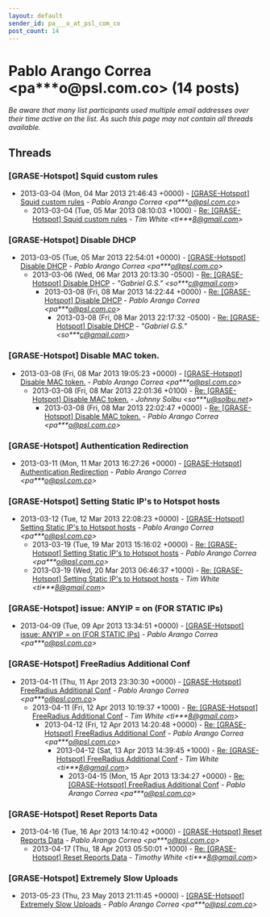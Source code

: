 ```yaml
---
layout: default
sender_id: pa___o_at_psl_com_co
post_count: 14
---
```


# Pablo Arango Correa <pa***o<span>@</span>psl.com.co> (14 posts)

_Be aware that many list participants used multiple email addresses over their time active on the list. As such this page may not contain all threads available._

## Threads

### [GRASE-Hotspot] Squid custom rules
+ 2013-03-04 (Mon, 04 Mar 2013 21:46:43 +0000) - [[GRASE-Hotspot] Squid custom rules](/archive/2013/03/e682310136b391cf076adb3ee6accb1787dfdd5681cfbb4a352390a9057b0a4c) - _Pablo Arango Correa \<pa***o@psl.com.co\>_
  + 2013-03-04 (Tue, 05 Mar 2013 08:10:03 +1000) - [Re: [GRASE-Hotspot] Squid custom rules](/archive/2013/03/0d938e2f6cbc50210b2d5e87065b948e1e701c7840573c5d919f373c227004c1) - _Tim White \<ti***8@gmail.com\>_

### [GRASE-Hotspot] Disable DHCP
+ 2013-03-05 (Tue, 05 Mar 2013 22:54:01 +0000) - [[GRASE-Hotspot] Disable DHCP](/archive/2013/03/9f2677dfff441b3af3a68794c50cdc9615b7c1ac037d37e890982ea5504b75a0) - _Pablo Arango Correa \<pa***o@psl.com.co\>_
  + 2013-03-06 (Wed, 06 Mar 2013 20:13:30 -0500) - [Re: [GRASE-Hotspot] Disable DHCP](/archive/2013/03/a2834a0850b7953c2ee30feedfbe4b32a30f2289741d8f4d0e6b68ea6f5d28b8) - _"Gabriel G.S." \<so***c@gmail.com\>_
    + 2013-03-08 (Fri, 08 Mar 2013 14:22:44 +0000) - [Re: [GRASE-Hotspot] Disable DHCP](/archive/2013/03/839ec3b5a91bf429a0210ba21748181fa803639285c1b82b00ad4f5c8c05f74e) - _Pablo Arango Correa \<pa***o@psl.com.co\>_
      + 2013-03-08 (Fri, 08 Mar 2013 22:17:32 -0500) - [Re: [GRASE-Hotspot] Disable DHCP](/archive/2013/03/52fee9411a59b19721f3c3fa3ecdb4260b304efa09344964fb8fd0b55c8c95d5) - _"Gabriel G.S." \<so***c@gmail.com\>_

### [GRASE-Hotspot] Disable MAC token.
+ 2013-03-08 (Fri, 08 Mar 2013 19:05:23 +0000) - [[GRASE-Hotspot] Disable MAC token.](/archive/2013/03/cf14a5a47084677cf6bd56aaaa921c4270cc59f545d43cbcd285eec22e9f2484) - _Pablo Arango Correa \<pa***o@psl.com.co\>_
  + 2013-03-08 (Fri, 08 Mar 2013 22:01:36 +0100) - [Re: [GRASE-Hotspot] Disable MAC token.](/archive/2013/03/def0a42127d58ef250af5381272c3599c8cc2aef8cbb611f7535affa7f50e54d) - _Johnny Solbu \<so***u@solbu.net\>_
    + 2013-03-08 (Fri, 08 Mar 2013 22:02:47 +0000) - [Re: [GRASE-Hotspot] Disable MAC token.](/archive/2013/03/71549ec0a2d2d74adf980487185c52968d2f093b6086f2bbf26302a990c5184f) - _Pablo Arango Correa \<pa***o@psl.com.co\>_

### [GRASE-Hotspot] Authentication Redirection
+ 2013-03-11 (Mon, 11 Mar 2013 16:27:26 +0000) - [[GRASE-Hotspot] Authentication Redirection](/archive/2013/03/fda81e5a4a0382e42bb6110a9d989d07da954fc9d4841fbfaa07cb22b0a43d94) - _Pablo Arango Correa \<pa***o@psl.com.co\>_

### [GRASE-Hotspot] Setting Static IP's to Hotspot hosts
+ 2013-03-12 (Tue, 12 Mar 2013 22:08:23 +0000) - [[GRASE-Hotspot] Setting Static IP's to Hotspot hosts](/archive/2013/03/2f53ffe976ab9ef7e78667768261fe69de38a372f6c89bf38a2b1041e550b8a3) - _Pablo Arango Correa \<pa***o@psl.com.co\>_
  + 2013-03-19 (Tue, 19 Mar 2013 15:16:02 +0000) - [Re: [GRASE-Hotspot] Setting Static IP's to Hotspot hosts](/archive/2013/03/80b31ff58ba003bf606c1558454a84ebdbb72b675d6b30d7f37b3d7596b842c0) - _Pablo Arango Correa \<pa***o@psl.com.co\>_
  + 2013-03-19 (Wed, 20 Mar 2013 06:46:37 +1000) - [Re: [GRASE-Hotspot] Setting Static IP's to Hotspot hosts](/archive/2013/03/067ae5c068c5f2c5dfdf3fcb43125343f083ca0d1cbfbf9788ce5447c396ec1a) - _Tim White \<ti***8@gmail.com\>_

### [GRASE-Hotspot] issue: ANYIP = on (FOR STATIC IPs)
+ 2013-04-09 (Tue, 09 Apr 2013 13:34:51 +0000) - [[GRASE-Hotspot] issue: ANYIP = on (FOR STATIC IPs)](/archive/2013/04/6007f0f7dc11c00144d43459e5d5e816e6e00bc9dc7bb367aaf052130172ae91) - _Pablo Arango Correa \<pa***o@psl.com.co\>_

### [GRASE-Hotspot] FreeRadius Additional Conf
+ 2013-04-11 (Thu, 11 Apr 2013 23:30:30 +0000) - [[GRASE-Hotspot] FreeRadius Additional Conf](/archive/2013/04/9aa1f95d4b11e4a8f26e5b356ebb1240f1edc13498e562752278bd7f0e0ffceb) - _Pablo Arango Correa \<pa***o@psl.com.co\>_
  + 2013-04-11 (Fri, 12 Apr 2013 10:19:37 +1000) - [Re: [GRASE-Hotspot] FreeRadius Additional Conf](/archive/2013/04/1a8dcca88d567b4d471a3751061ba7806a43ac80061a712fceae8ab55e92d1e7) - _Tim White \<ti***8@gmail.com\>_
    + 2013-04-12 (Fri, 12 Apr 2013 14:20:48 +0000) - [Re: [GRASE-Hotspot] FreeRadius Additional Conf](/archive/2013/04/5d0e9e9a0f302e957b77502780391a4af3e0590e252451dc10dc91b3c4087e40) - _Pablo Arango Correa \<pa***o@psl.com.co\>_
      + 2013-04-12 (Sat, 13 Apr 2013 14:39:45 +1000) - [Re: [GRASE-Hotspot] FreeRadius Additional Conf](/archive/2013/04/de9571d92cd80e18befed84497c62561bc3b79075507aed4cd89af6a66780a7b) - _Tim White \<ti***8@gmail.com\>_
        + 2013-04-15 (Mon, 15 Apr 2013 13:34:27 +0000) - [Re: [GRASE-Hotspot] FreeRadius Additional Conf](/archive/2013/04/27ab23e258260856a955d5f117b75a996e7f23e8cbcfaaff9b1e7a70dbb6bcc1) - _Pablo Arango Correa \<pa***o@psl.com.co\>_

### [GRASE-Hotspot] Reset Reports Data
+ 2013-04-16 (Tue, 16 Apr 2013 14:10:42 +0000) - [[GRASE-Hotspot] Reset Reports Data](/archive/2013/04/439bd039ef33c938b5c8f5a8b56946857a17382ad36d2fd5deb3d96adee72638) - _Pablo Arango Correa \<pa***o@psl.com.co\>_
  + 2013-04-17 (Thu, 18 Apr 2013 05:50:01 +1000) - [Re: [GRASE-Hotspot] Reset Reports Data](/archive/2013/04/0c49a14760978a7689d15338e91c74bf523524f189f7b7145ac25225e53b9162) - _Timothy White \<ti***8@gmail.com\>_

### [GRASE-Hotspot] Extremely Slow Uploads
+ 2013-05-23 (Thu, 23 May 2013 21:11:45 +0000) - [[GRASE-Hotspot] Extremely Slow Uploads](/archive/2013/05/1c5a2401a36e2eb7f70c21b0f2fc1d408b735e3bc7a98964bfe91bfc22816be0) - _Pablo Arango Correa \<pa***o@psl.com.co\>_

